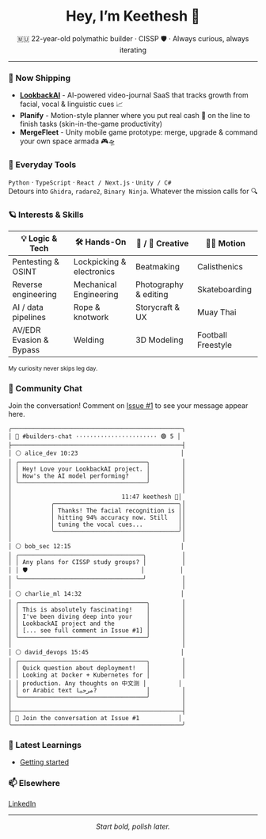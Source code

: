 <!-- GitHub profile README -->
<h1 align="center">Hey, I’m Keethesh 👋</h1>
<p align="center">
  🇲🇺 22-year-old polymathic builder · CISSP 🛡️ · Always curious, always iterating
</p>

---

### 🚢  Now Shipping
- **[LookbackAI](https://lookbackai.com)** - AI-powered video-journal SaaS that tracks growth from facial, vocal & linguistic cues 📈  
- **Planify** - Motion-style planner where you put real cash 💸 on the line to finish tasks (skin-in-the-game productivity)  
- **MergeFleet** - Unity mobile game prototype: merge, upgrade & command your own space armada 🎮🛸  

### 🧰  Everyday Tools
`Python` · `TypeScript` · `React / Next.js` · `Unity / C#`  
Detours into `Ghidra`, `radare2`, `Binary Ninja`. Whatever the mission calls for 🔍

### 🪐  Interests & Skills
| 💡 Logic & Tech | 🛠️ Hands-On | 🎵 / 🎨 Creative | 🏃‍♂️ Motion |
|-----------------|-------------|-----------------|--------------|
| Pentesting & OSINT | Lockpicking & electronics | Beatmaking | Calisthenics |
| Reverse engineering | Mechanical Engineering | Photography & editing | Skateboarding |
| AI / data pipelines | Rope & knotwork | Storycraft & UX | Muay Thai |
| AV/EDR Evasion & Bypass | Welding | 3D Modeling | Football Freestyle |

<sub>My curiosity never skips leg day.</sub>

### 💬 Community Chat
Join the conversation! Comment on [Issue #1](https://github.com/keethesh/keethesh/issues/1) to see your message appear here.

<!-- CHAT_START -->
```
╭────────────────────────────────────────────────╮
│ 💬 #builders-chat ······················· 🟢 5 │
├────────────────────────────────────────────────┤
│ ⚪ alice_dev 10:23                             │
│ ╭────────────────────────────────────╮         │
│ │ Hey! Love your LookbackAI project. │         │
│ │ How's the AI model performing?     │         │
│ ╰────────────────────────────────────╯         │
│                                                │
│                               11:47 keethesh 🔵│
│           ╭───────────────────────────────────╮│
│           │ Thanks! The facial recognition is ││
│           │ hitting 94% accuracy now. Still   ││
│           │ tuning the vocal cues...          ││
│           ╰───────────────────────────────────╯│
│                                                │
│ ⚪ bob_sec 12:15                               │
│ ╭───────────────────────────────────╮          │
│ │ Any plans for CISSP study groups? │          │
│ │ 🛡️                                │          │
│ ╰───────────────────────────────────╯          │
│                                                │
│ ⚪ charlie_ml 14:32                            │
│ ╭────────────────────────────────────╮         │
│ │ This is absolutely fascinating!    │         │
│ │ I've been diving deep into your    │         │
│ │ LookbackAI project and the         │         │
│ │ [... see full comment in Issue #1] │         │
│ ╰────────────────────────────────────╯         │
│                                                │
│ ⚪ david_devops 15:45                          │
│ ╭────────────────────────────────────╮         │
│ │ Quick question about deployment!   │         │
│ │ Looking at Docker + Kubernetes for │         │
│ │ production. Any thoughts on 中文测 │         │
│ │ or Arabic text مرحبا?              │         │
│ ╰────────────────────────────────────╯         │
│                                                │
├────────────────────────────────────────────────┤
│ 💭 Join the conversation at Issue #1           │
╰────────────────────────────────────────────────╯
```
<!-- CHAT_END -->

### 🧠 Latest Learnings

<!-- TIL_START -->
* [Getting started](til/001-getting-started.md)
<!-- TIL_END -->

### 📫  Elsewhere
[LinkedIn](https://www.linkedin.com/in/keethesh)

---

<p align="center"><em>Start bold, polish later.</em></p>
